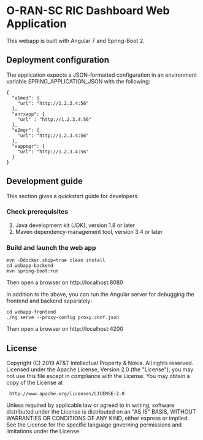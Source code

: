 # O-RAN-SC RIC Dashboard Web Application

This webapp is built with Angular 7 and Spring-Boot 2.

## Deployment configuration

The application expects a JSON-formatted configuration in an 
environment variable SPRING_APPLICATION_JSON with the following:

    {
      "a1med": {
        "url": "http://1.2.3.4:56"
      },
      "anrxapp": {
        "url" : "http://1.2.3.4:56"
      },
      "e2mgr": {
        "url": "http://1.2.3.4:56"
      },
      "xappmgr": {
        "url": "http://1.2.3.4:56"
      }
    }

## Development guide

This section gives a quickstart guide for developers.

### Check prerequisites

1. Java development kit (JDK), version 1.8 or later
2. Maven dependency-management tool, version 3.4 or later
  
### Build and launch the web app

    mvn -Ddocker.skip=true clean install
    cd webapp-backend
    mvn spring-boot:run

Then open a browser on http://localhost:8080

In addition to the above, you can run the Angular server 
for debugging the frontend and backend separately:

    cd webapp-frontend
    ./ng serve --proxy-config proxy.conf.json

Then open a browser on http://localhost:4200

## License

Copyright (C) 2019 AT&T Intellectual Property & Nokia. All rights reserved.
Licensed under the Apache License, Version 2.0 (the "License");
you may not use this file except in compliance with the License.
You may obtain a copy of the License at

     http://www.apache.org/licenses/LICENSE-2.0

Unless required by applicable law or agreed to in writing, software
distributed under the License is distributed on an "AS IS" BASIS,
WITHOUT WARRANTIES OR CONDITIONS OF ANY KIND, either express or implied.
See the License for the specific language governing permissions and
limitations under the License.

